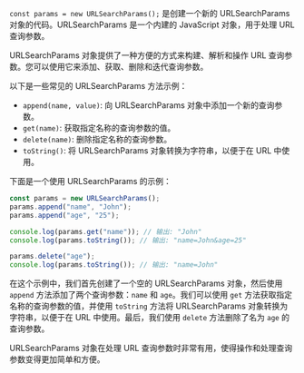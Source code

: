 `const params = new URLSearchParams();` 是创建一个新的 URLSearchParams 对象的代码。URLSearchParams 是一个内建的 JavaScript 对象，用于处理 URL 查询参数。

URLSearchParams 对象提供了一种方便的方式来构建、解析和操作 URL 查询参数。您可以使用它来添加、获取、删除和迭代查询参数。

以下是一些常见的 URLSearchParams 方法示例：

- `append(name, value)`: 向 URLSearchParams 对象中添加一个新的查询参数。
- `get(name)`: 获取指定名称的查询参数的值。
- `delete(name)`: 删除指定名称的查询参数。
- `toString()`: 将 URLSearchParams 对象转换为字符串，以便于在 URL 中使用。

下面是一个使用 URLSearchParams 的示例：

```javascript
const params = new URLSearchParams();
params.append("name", "John");
params.append("age", "25");

console.log(params.get("name")); // 输出: "John"
console.log(params.toString()); // 输出: "name=John&age=25"

params.delete("age");
console.log(params.toString()); // 输出: "name=John"
```

在这个示例中，我们首先创建了一个空的 URLSearchParams 对象，然后使用 `append` 方法添加了两个查询参数：`name` 和 `age`。我们可以使用 `get` 方法获取指定名称的查询参数的值，并使用 `toString` 方法将 URLSearchParams 对象转换为字符串，以便于在 URL 中使用。最后，我们使用 `delete` 方法删除了名为 `age` 的查询参数。

URLSearchParams 对象在处理 URL 查询参数时非常有用，使得操作和处理查询参数变得更加简单和方便。